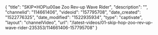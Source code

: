 {
    "title": "SKIP*HOP\u00ae Zoo Rev-up Wave Rider",
    "description": "",
    "channelid": "114661406",
    "videoid": "157795708",
    "date_created": "1522776325",
    "date_modified": "1522935934",
    "type": "captivate",
    "layout": "channelVideo",
    "url": "\/latest-videos\/01-skip-hop-zoo-rev-up-wave-rider-235353\/114661406-157795708"
}